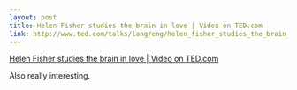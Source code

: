 ```yaml
--- 
layout: post
title: Helen Fisher studies the brain in love | Video on TED.com
link: http://www.ted.com/talks/lang/eng/helen_fisher_studies_the_brain_in_love.html
---
```

<a href=
"http://www.ted.com/talks/lang/eng/helen_fisher_studies_the_brain_in_love.html">
Helen Fisher studies the brain in love | Video on TED.com</a><br>

<p>Also really interesting.</p>
